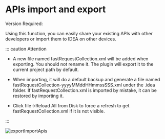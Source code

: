 # APIs import and export

Version Required: <Badge text="2022.1.4" />

Using this function, you can easily share your existing APIs with other developers or import them to IDEA on other devices.

::: caution Attention

- A new file named fastRequestCollection.xml will be added when exporting. You should not rename it. The plugin will export it to the current project path by default.

- When importing, it will do a default backup and generate a file named fastRequestCollection-yyyyMMddHHmmssSSS.xml under the .idea folder. If fastRequestCollection.xml is imported by mistake, it can be restored by importing it.

- Click file->Reload All from Disk to force a refresh to get fastRequestCollection.xml if it is not visible.

:::

![exportImportApis](/img/exportImportApis.gif)
